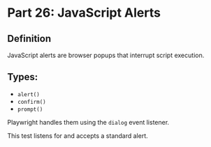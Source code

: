 
# Part 26: JavaScript Alerts

## Definition
JavaScript alerts are browser popups that interrupt script execution.

## Types:
- `alert()`
- `confirm()`
- `prompt()`

Playwright handles them using the `dialog` event listener.

This test listens for and accepts a standard alert.
